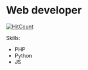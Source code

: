 # Web developer
[![HitCount](http://hits.dwyl.com/shmidtelson/wp-post-rating.svg)](http://hits.dwyl.com/shmidtelson/wp-post-rating)

Skills: 
* PHP
* Python
* JS
